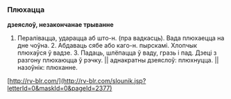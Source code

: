 ### Плюхацца
**дзеяслоў, незакончанае трыванне**

1. Пералівацца, ударацца аб што-н. (пра вадкасць). Вада плюхаецца на дне чоўна. 2. Абдаваць сябе або каго-н. пырскамі. Хлопчык плюхаўся ў вадзе. 3. Падаць, шлёпацца ў ваду, гразь і пад. Дзеці з разгону плюхаюцца ў рэчку. || аднакратны дзеяслоў: плюхнуцца. || назоўнік: плюханне.

<a rel="author">[http://rv-blr.com/](http://rv-blr.com/slounik.jsp?letterId=0&maskId=0&pageId=2377)</a>
